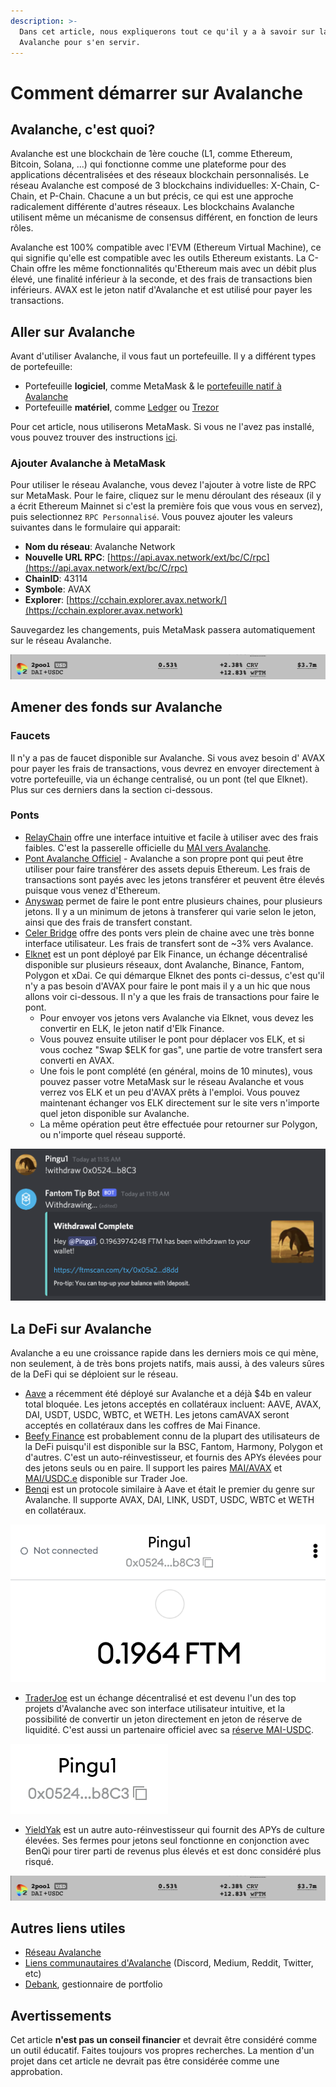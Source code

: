 ```yaml
---
description: >-
  Dans cet article, nous expliquerons tout ce qu'il y a à savoir sur la chaine
  Avalanche pour s'en servir.
---
```


# Comment démarrer sur Avalanche

## Avalanche, c'est quoi?

Avalanche est une blockchain de 1ère couche (L1, comme Ethereum, Bitcoin, Solana, ...) qui fonctionne comme une plateforme pour des applications décentralisées et des réseaux blockchain personnalisés. Le réseau Avalanche est composé de 3 blockchains individuelles: X-Chain, C-Chain, et P-Chain. Chacune a un but précis, ce qui est une approche radicalement différente d'autres réseaux. Les blockchains Avalanche utilisent même un mécanisme de consensus différent, en fonction de leurs rôles.

Avalanche est 100% compatible avec l'EVM (Ethereum Virtual Machine), ce qui signifie qu'elle est compatible avec les outils Ethereum existants. La C-Chain offre les même fonctionnalités qu'Ethereum mais avec un débit plus élevé, une finalité inférieur à la seconde, et des frais de transactions bien inférieurs. AVAX est le jeton natif d'Avalanche et est utilisé pour payer les transactions.

## Aller sur Avalanche

Avant d'utiliser Avalanche, il vous faut un portefeuille. Il y a différent types de portefeuille:

* Portefeuille **logiciel**, comme MetaMask & le [portefeuille natif à Avalanche](https://wallet.avax.network)
* Portefeuille **matériel**, comme [Ledger](https://support.ledger.com/hc/en-us/articles/360020765779-Avalanche-AVAX-?docs=true) ou [Trezor](https://trezor.io/coins/)

Pour cet article, nous utiliserons MetaMask. Si vous ne l'avez pas installé, vous pouvez trouver des instructions [ici](../tutoriels-polygon/how-to-get-started-on-polygon.md#telechargez-metamask).

### Ajouter Avalanche à MetaMask

Pour utiliser le réseau Avalanche, vous devez l'ajouter à votre liste de RPC sur MetaMask. Pour le faire, cliquez sur le menu déroulant des réseaux (il y a écrit Ethereum Mainnet si c'est la première fois que vous vous en servez), puis selectionnez `RPC Personnalisé`. Vous pouvez ajouter les valeurs suivantes dans le formulaire qui apparait:

* **Nom du réseau**: Avalanche Network
* **Nouvelle URL RPC**: [https://api.avax.network/ext/bc/C/rpc](https://api.avax.network/ext/bc/C/rpc)
* **ChainID**: 43114
* **Symbole**: AVAX
* **Explorer**: [https://cchain.explorer.avax.network/](https://cchain.explorer.avax.network)

Sauvegardez les changements, puis MetaMask passera automatiquement sur le réseau Avalanche.

![Success! You're on Avalanche!](<../.gitbook/assets/image (36).png>)

## Amener des fonds sur Avalanche

### Faucets

Il n'y a pas de faucet disponible sur Avalanche. Si vous avez besoin d' AVAX pour payer les frais de transactions, vous devrez en envoyer directement à votre portefeuille, via un échange centralisé, ou un pont (tel que Elknet). Plus sur ces derniers dans la section ci-dessous.

### Ponts

* [RelayChain](https://app.relaychain.com/#/cross-chain-bridge-transfer) offre une interface intuitive et facile à utiliser avec des frais faibles. C'est la passerelle officielle du [MAI vers Avalanche](../universite-MAI/mai-dans-le-metaverse.md#avalanche).
* [Pont Avalanche Officiel](https://bridge.avax.network) - Avalanche a son propre pont qui peut être utiliser pour faire transférer des assets depuis Ethereum. Les frais de transactions sont payés avec les jetons transférer et peuvent être élevés puisque vous venez d'Ethereum.
* [Anyswap](https://anyswap.exchange/#/bridge) permet de faire le pont entre plusieurs chaines, pour plusieurs jetons. Il y a un minimum de jetons à transferer qui varie selon le jeton, ainsi que des frais de transfert constant.
* [Celer Bridge](https://cbridge.celer.network/#/transfer) offre des ponts vers plein de chaine avec une très bonne interface utilisateur. Les frais de transfert sont de \~3% vers Avalance.
* [Elknet](https://app.elk.finance/#/elknet) est un pont déployé par Elk Finance, un échange décentralisé disponible sur plusieurs réseaux, dont Avalanche, Binance, Fantom, Polygon et xDai. Ce qui démarque Elknet des ponts ci-dessus, c'est qu'il n'y a pas besoin d'AVAX pour faire le pont mais il y a un hic que nous allons voir ci-dessous. Il n'y a que les frais de transactions pour faire le pont.
  * Pour envoyer vos jetons vers Avalanche via Elknet, vous devez les convertir en ELK, le jeton natif d'Elk Finance.
  * Vous pouvez ensuite utiliser le pont pour déplacer vos ELK, et si vous cochez "Swap $ELK for gas", une partie de votre transfert sera converti en AVAX.
  * Une fois le pont complété (en général, moins de 10 minutes), vous pouvez passer votre MetaMask sur le réseau Avalanche et vous verrez vos ELK et un peu d'AVAX prêts à l'emploi. Vous pouvez maintenant échanger vos ELK directement sur le site vers n'importe quel jeton disponible sur Avalanche.
  * La même opération peut être effectuée pour retourner sur Polygon, ou n'importe quel réseau supporté.

![Elknet interface](<../.gitbook/assets/image (40).png>)

## La DeFi sur Avalanche

Avalanche a eu une croissance rapide dans les derniers mois ce qui mène, non seulement, à de très bons projets natifs, mais aussi, à des valeurs sûres de la DeFi qui se déploient sur le réseau.

* [Aave](https://app.aave.com/dashboard) a récemment été déployé sur Avalanche et a déjà $4b en valeur total bloquée. Les jetons acceptés en collatéraux incluent: AAVE, AVAX, DAI, USDT, USDC, WBTC, et WETH. Les jetons camAVAX seront acceptés en collatéraux dans les coffres de Mai Finance.
* [Beefy Finance](https://app.beefy.finance/#/avax) est probablement connu de la plupart des utilisateurs de la DeFi puisqu'il est disponible sur la BSC, Fantom, Harmony, Polygon et d'autres. C'est un auto-réinvestisseur, et fournis des APYs élevées pour des jetons seuls ou en paire. Il support les paires [MAI/AVAX](https://app.beefy.finance/#/avax/vault/joe-mai-wavax) et [MAI/USDC.e](https://app.beefy.finance/#/avax/vault/joe-mai-usdc.e) disponible sur Trader Joe.
* [Benqi](https://app.benqi.fi/markets) est un protocole similaire à Aave et était le premier du genre sur Avalanche. Il supporte AVAX, DAI, LINK, USDT, USDC, WBTC et WETH en collatéraux.

![BenQI interface](<../.gitbook/assets/image (37).png>)

* [TraderJoe](https://www.traderjoexyz.com/#/home) est un échange décentralisé et est devenu l'un des top projets d'Avalanche avec son interface utilisateur intuitive, et la possibilité de convertir un jeton directement en jeton de réserve de liquidité. C'est aussi un partenaire officiel avec sa [réserve MAI-USDC](../universite-MAI/mai-dans-le-metaverse.md#utilisez-vos-mai-sur-avax).

![](<../.gitbook/assets/image (39).png>)

* [YieldYak](https://yieldyak.com/farms) est un autre auto-réinvestisseur qui fournit des APYs de culture élevées. Ses fermes pour jetons seul fonctionne en conjonction avec BenQi pour tirer parti de revenus plus élevés et est donc considéré plus risqué.

![](<../.gitbook/assets/image (38).png>)

## Autres liens utiles

* [Réseau Avalanche](htts://avax)
* [Liens communautaires d'Avalanche](https://www.avax.network/community) (Discord, Medium, Reddit, Twitter, etc)
* [Debank](https://debank.com), gestionnaire de portfolio

## Avertissements

Cet article **n'est pas un conseil financier** et devrait être considéré comme un outil éducatif. Faites toujours vos propres recherches. La mention d'un projet dans cet article ne devrait pas être considérée comme une approbation.
